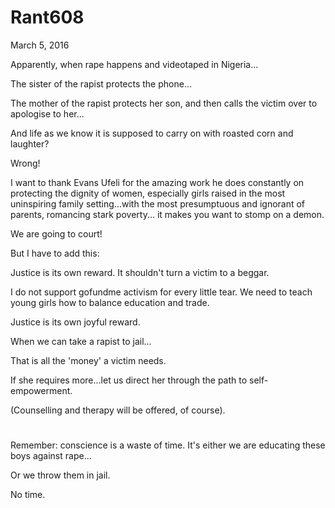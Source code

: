 # Rant608


March 5, 2016

Apparently, when rape happens and videotaped in Nigeria...

The sister of the rapist protects the phone...

The mother of the rapist protects her son, and then calls the victim over to apologise to her...

And life as we know it is supposed to carry on with roasted corn and laughter?

Wrong! 

I want to thank Evans Ufeli for the amazing work he does constantly on protecting the dignity of women, especially girls raised in the most uninspiring family setting...with the most presumptuous and ignorant of parents, romancing stark poverty... it makes you want to stomp on a demon.

We are going to court!

But I have to add this:

Justice is its own reward. It shouldn't turn a victim to a beggar. 

I do not support gofundme activism for every little tear. We need to teach young girls how to balance education and trade.

Justice is its own joyful reward.

When we can take a rapist to jail...

That is all the 'money' a victim needs.

If she requires more...let us direct her through the path to self-empowerment.

(Counselling and therapy will be offered, of course).
#

Remember: conscience is a waste of time. It's either we are educating these boys against rape...

Or we throw them in jail.

No time.